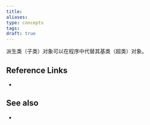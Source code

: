 ```yaml
---
title: 
aliases: 
type: concepts
tags: 
draft: true
---
```


派生类（子类）对象可以在程序中代替其基类（超类）对象。

## Reference Links

- 

## See also

- 